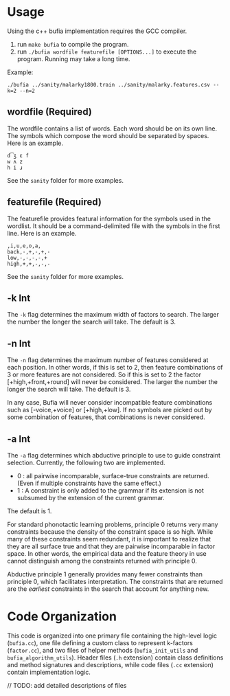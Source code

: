 # Usage

Using the c++ bufia implementation requires the GCC compiler.

1. run `make bufia` to compile the program.
2. run `./bufia wordfile featurefile [OPTIONS...]` to execute the program.
   Running may take a long time.

Example:
```
./bufia ../sanity/malarky1800.train ../sanity/malarky.features.csv --k=2 --n=2
```

## wordfile (Required)

The wordfile contains a list of words. Each word should be on its own line. 
The symbols which compose the word should be separated by spaces.  Here is an example.

```
d͡ʒ ɛ f
w ʌ z
h i ɹ
```

See the `sanity` folder for more examples.

## featurefile (Required)

The featurefile provides featural information for the symbols used in
the wordlist. It should be a command-delimited file with the symbols
in the first line. Here is an example.

```
,i,u,e,o,a,
back,-,+,-,+,-
low,-,-,-,-,+
high,+,+,-,-,-
```

See the `sanity` folder for more examples.


## -k Int

The `-k` flag determines the maximum width of factors to search. The
larger the number the longer the search will take. The default is 3.

## -n Int

The `-n` flag determines the maximum number of features considered at
each position. In other words, if this is set to 2, then feature
combinations of 3 or more features are not considered. So if this is
set to 2 the factor [+high,+front,+round] will never be
considered. The larger the number the longer the search will take. The
default is 3.

In any case, Bufia will never consider incompatible feature
combinations such as [-voice,+voice] or [+high,+low]. If no symbols
are picked out by some combination of features, that combinations is
never considered.

## -a Int

The `-a` flag determines which abductive principle to use to guide
constraint selection. Currently, the following two are implemented.

* 0 : all pairwise incomparable, surface-true constraints are
  returned. (Even if multiple constraints have the same effect.)
* 1 : A constraint is only added to the grammar if its extension is
  not subsumed by the extension of the current grammar.

The default is 1. 

For standard phonotactic learning problems, principle 0 returns very
many constraints because the density of the constraint space is so
high. While many of these constraints seem redundant, it is important
to realize that they are all surface true and that they are pairwise
incomparable in factor space. In other words, the empirical data and
the feature theory in use cannot distinguish among the constraints
returned with principle 0.

Abductive principle 1 generally provides many fewer constraints than
principle 0, which facilitates interpretation. The constraints that
are returned are the *earliest* constraints in the search that account
for anything new.

# Code Organization

This code is organized into one primary file containing the high-level
logic (`bufia.cc`), one file defining a custom class to represent
k-factors (`factor.cc`), and two files of helper methods (`bufia_init_utils` 
and `bufia_algorithm_utils`). Header files (`.h` extension) contain class 
definitions and method signatures and descriptions, while code files (`.cc` extension) 
contain implementation logic.

// TODO: add detailed descriptions of files
